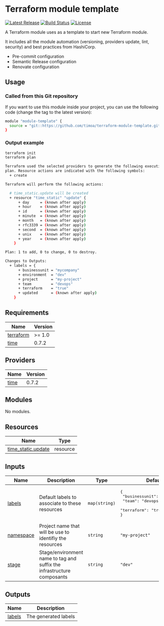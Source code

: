 
# Terraform module template

[![Latest Release][release-badge]][release-url]
[![Build Status][github-badge]][github-url]
[![License][license-badge]][license-url]

A Terraform module uses as a template to start new Terraform module.

It includes all the module automation (versioning, providers update, lint, security) and best practices from HashiCorp.

* Pre-commit configuration
* Semantic Release configuration
* Renovate configuration

## Usage

### Called from this Git repository

If you want to use this module inside your project, you can use the following code (change the tag to the latest version):

```bash
module "module-template" {
  source = "git::https://github.com/timoa/terraform-module-template.git?ref=tags/0.0.2"
}
```

### Output example

```bash
terraform init
terraform plan
```

```bash
Terraform used the selected providers to generate the following execution
plan. Resource actions are indicated with the following symbols:
  + create

Terraform will perform the following actions:

  # time_static.update will be created
  + resource "time_static" "update" {
      + day     = (known after apply)
      + hour    = (known after apply)
      + id      = (known after apply)
      + minute  = (known after apply)
      + month   = (known after apply)
      + rfc3339 = (known after apply)
      + second  = (known after apply)
      + unix    = (known after apply)
      + year    = (known after apply)
    }

Plan: 1 to add, 0 to change, 0 to destroy.

Changes to Outputs:
  + labels = {
      + businessunit = "mycompany"
      + environment  = "dev"
      + project      = "my-project"
      + team         = "devops"
      + terraform    = "true"
      + updated      = (known after apply)
    }
```

<!-- BEGINNING OF PRE-COMMIT-TERRAFORM DOCS HOOK -->
## Requirements

| Name | Version |
|------|---------|
| <a name="requirement_terraform"></a> [terraform](#requirement\_terraform) | >= 1.0 |
| <a name="requirement_time"></a> [time](#requirement\_time) | 0.7.2 |

## Providers

| Name | Version |
|------|---------|
| <a name="provider_time"></a> [time](#provider\_time) | 0.7.2 |

## Modules

No modules.

## Resources

| Name | Type |
|------|------|
| [time_static.update](https://registry.terraform.io/providers/hashicorp/time/0.7.2/docs/resources/static) | resource |

## Inputs

| Name | Description | Type | Default | Required |
|------|-------------|------|---------|:--------:|
| <a name="input_labels"></a> [labels](#input\_labels) | Default labels to associate to these resources | `map(string)` | <pre>{<br>  "businessunit": "mycompany",<br>  "team": "devops",<br>  "terraform": "true"<br>}</pre> | no |
| <a name="input_namespace"></a> [namespace](#input\_namespace) | Project name that will be use to identifiy the resources | `string` | `"my-project"` | no |
| <a name="input_stage"></a> [stage](#input\_stage) | Stage/environment name to tag and suffix the infrastructure composants | `string` | `"dev"` | no |

## Outputs

| Name | Description |
|------|-------------|
| <a name="output_labels"></a> [labels](#output\_labels) | The generated labels |
<!-- END OF PRE-COMMIT-TERRAFORM DOCS HOOK -->

[github-badge]: https://github.com/timoa/terraform-module-template/workflows/Terraform/badge.svg
[github-url]: https://github.com/timoa/terraform-module-template/actions?query=workflow%3ATerraform
[release-badge]: https://img.shields.io/github/release/timoa/terraform-module-template.svg
[release-url]: https://github.com/timoa/terraform-module-template/releases/latest
[license-badge]: https://img.shields.io/github/license/timoa/terraform-module-template.svg
[license-url]: https://github.com/timoa/terraform-module-template/blob/main/LICENSE

